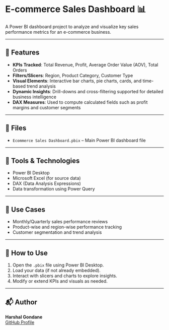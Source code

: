 # E-commerce Sales Dashboard 📊

A Power BI dashboard project to analyze and visualize key sales performance metrics for an e-commerce business.

---

## 📌 Features
- **KPIs Tracked**: Total Revenue, Profit, Average Order Value (AOV), Total Orders
- **Filters/Slicers**: Region, Product Category, Customer Type
- **Visual Elements**: Interactive bar charts, pie charts, cards, and time-based trend analysis
- **Dynamic Insights**: Drill-downs and cross-filtering supported for detailed business intelligence
- **DAX Measures**: Used to compute calculated fields such as profit margins and customer segments

---

## 📂 Files
- `Ecommerce Sales Dashboard.pbix` – Main Power BI dashboard file

---

## 🚀 Tools & Technologies
- Power BI Desktop
- Microsoft Excel (for source data)
- DAX (Data Analysis Expressions)
- Data transformation using Power Query

---

## 📎 Use Cases
- Monthly/Quarterly sales performance reviews
- Product-wise and region-wise performance tracking
- Customer segmentation and trend analysis

---

## 🔧 How to Use
1. Open the `.pbix` file using Power BI Desktop.
2. Load your data (if not already embedded).
3. Interact with slicers and charts to explore insights.
4. Modify or extend KPIs and visuals as needed.

---

## 📬 Author
**Harshal Gondane**  
[GitHub Profile](https://github.com/harshalgondane33)
